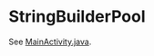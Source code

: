# StringBuilderPool

See [MainActivity.java](app/src/main/java/com/github/gfx/android/stringbuilderpool/MainActivity.java).


